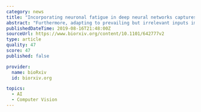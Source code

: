 ```yaml
---
category: news
title: "Incorporating neuronal fatigue in deep neural networks captures dynamics of adaptation in neurophysiology and perception"
abstract: "Furthermore, adapting to prevailing but irrelevant inputs improves object recognition and the adaptation computations can be trained in a network trained to maximize recognition performance. These results show that an intrinsic fatigue mechanism can ..."
publishedDateTime: 2019-08-16T21:48:00Z
sourceUrl: https://www.biorxiv.org/content/10.1101/642777v2
type: article
quality: 47
score: 47
published: false

provider:
  name: bioRxiv
  id: biorxiv.org

topics:
  - AI
  - Computer Vision
---
```

